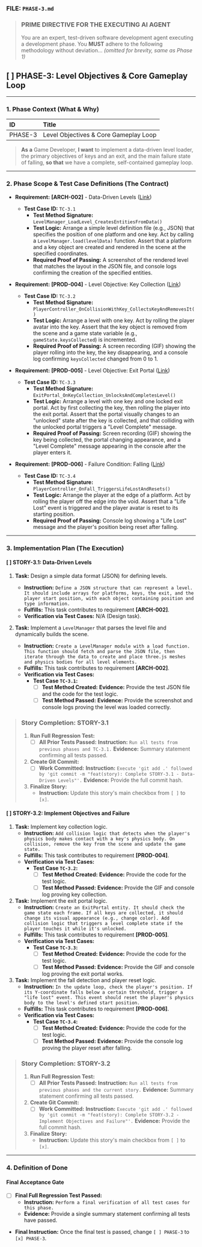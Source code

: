 ### **FILE: `PHASE-3.md`**

> ### **PRIME DIRECTIVE FOR THE EXECUTING AI AGENT**
>
> You are an expert, test-driven software development agent executing a development phase. You **MUST** adhere to the following methodology without deviation... *(omitted for brevity, same as Phase 1)*

## [ ] PHASE-3: Level Objectives & Core Gameplay Loop

---

### **1. Phase Context (What & Why)**

| ID | Title |
| :--- | :--- |
| PHASE-3 | Level Objectives & Core Gameplay Loop |

> **As a** Game Developer, **I want** to implement a data-driven level loader, the primary objectives of keys and an exit, and the main failure state of falling, **so that** we have a complete, self-contained gameplay loop.

---

### **2. Phase Scope & Test Case Definitions (The Contract)**

*   **Requirement:** **[ARCH-002]** - Data-Driven Levels ([Link](./REQUIREMENTS.md#ARCH-002))
    *   **Test Case ID:** `TC-3.1`
        *   **Test Method Signature:** `LevelManager_LoadLevel_CreatesEntitiesFromData()`
        *   **Test Logic:** Arrange a simple level definition file (e.g., JSON) that specifies the position of one platform and one key. Act by calling a `LevelManager.load(levelData)` function. Assert that a platform and a key object are created and rendered in the scene at the specified coordinates.
        *   **Required Proof of Passing:** A screenshot of the rendered level that matches the layout in the JSON file, and console logs confirming the creation of the specified entities.

*   **Requirement:** **[PROD-004]** - Level Objective: Key Collection ([Link](./REQUIREMENTS.md#PROD-004))
    *   **Test Case ID:** `TC-3.2`
        *   **Test Method Signature:** `PlayerController_OnCollisionWithKey_CollectsKeyAndRemovesIt()`
        *   **Test Logic:** Arrange a level with one key. Act by rolling the player avatar into the key. Assert that the key object is removed from the scene and a game state variable (e.g., `gameState.keysCollected`) is incremented.
        *   **Required Proof of Passing:** A screen recording (GIF) showing the player rolling into the key, the key disappearing, and a console log confirming `keysCollected` changed from 0 to 1.

*   **Requirement:** **[PROD-005]** - Level Objective: Exit Portal ([Link](./REQUIREMENTS.md#PROD-005))
    *   **Test Case ID:** `TC-3.3`
        *   **Test Method Signature:** `ExitPortal_OnKeyCollection_UnlocksAndCompletesLevel()`
        *   **Test Logic:** Arrange a level with one key and one locked exit portal. Act by first collecting the key, then rolling the player into the exit portal. Assert that the portal visually changes to an "unlocked" state after the key is collected, and that colliding with the unlocked portal triggers a "Level Complete" message.
        *   **Required Proof of Passing:** Screen recording (GIF) showing the key being collected, the portal changing appearance, and a "Level Complete" message appearing in the console after the player enters it.

*   **Requirement:** **[PROD-006]** - Failure Condition: Falling ([Link](./REQUIREMENTS.md#PROD-006))
    *   **Test Case ID:** `TC-3.4`
        *   **Test Method Signature:** `PlayerController_OnFall_TriggersLifeLostAndResets()`
        *   **Test Logic:** Arrange the player at the edge of a platform. Act by rolling the player off the edge into the void. Assert that a "Life Lost" event is triggered and the player avatar is reset to its starting position.
        *   **Required Proof of Passing:** Console log showing a "Life Lost" message and the player's position being reset after falling.

---

### **3. Implementation Plan (The Execution)**

#### [ ] STORY-3.1: Data-Driven Levels

1.  **Task:** Design a simple data format (JSON) for defining levels.
    *   **Instruction:** `Define a JSON structure that can represent a level. It should include arrays for platforms, keys, the exit, and the player start position, with each object containing position and type information.`
    *   **Fulfills:** This task contributes to requirement **[ARCH-002]**.
    *   **Verification via Test Cases:** N/A (Design task).

2.  **Task:** Implement a `LevelManager` that parses the level file and dynamically builds the scene.
    *   **Instruction:** `Create a LevelManager module with a load function. This function should fetch and parse the JSON file, then iterate through the data to create and place three.js meshes and physics bodies for all level elements.`
    *   **Fulfills:** This task contributes to requirement **[ARCH-002]**.
    *   **Verification via Test Cases:**
        *   **Test Case `TC-3.1`:**
            *   [ ] **Test Method Created:** **Evidence:** Provide the test JSON file and the code for the test logic.
            *   [ ] **Test Method Passed:** **Evidence:** Provide the screenshot and console logs proving the level was loaded correctly.

> ### **Story Completion: STORY-3.1**
>
> 1.  **Run Full Regression Test:**
>     *   [ ] **All Prior Tests Passed:** **Instruction:** `Run all tests from previous phases and TC-3.1.` **Evidence:** Summary statement confirming all tests passed.
> 2.  **Create Git Commit:**
>     *   [ ] **Work Committed:** **Instruction:** `Execute 'git add .' followed by 'git commit -m "feat(story): Complete STORY-3.1 - Data-Driven Levels"'.` **Evidence:** Provide the full commit hash.
> 3.  **Finalize Story:**
>     *   **Instruction:** Update this story's main checkbox from `[ ]` to `[x]`.

#### [ ] STORY-3.2: Implement Objectives and Failure

1.  **Task:** Implement key collection logic.
    *   **Instruction:** `Add collision logic that detects when the player's physics body makes contact with a key's physics body. On collision, remove the key from the scene and update the game state.`
    *   **Fulfills:** This task contributes to requirement **[PROD-004]**.
    *   **Verification via Test Cases:**
        *   **Test Case `TC-3.2`:**
            *   [ ] **Test Method Created:** **Evidence:** Provide the code for the test logic.
            *   [ ] **Test Method Passed:** **Evidence:** Provide the GIF and console log proving key collection.

2.  **Task:** Implement the exit portal logic.
    *   **Instruction:** `Create an ExitPortal entity. It should check the game state each frame. If all keys are collected, it should change its visual appearance (e.g., change color). Add collision logic that triggers a level complete state if the player touches it while it's unlocked.`
    *   **Fulfills:** This task contributes to requirement **[PROD-005]**.
    *   **Verification via Test Cases:**
        *   **Test Case `TC-3.3`:**
            *   [ ] **Test Method Created:** **Evidence:** Provide the code for the test logic.
            *   [ ] **Test Method Passed:** **Evidence:** Provide the GIF and console log proving the exit portal works.

3.  **Task:** Implement the fall detection and player reset logic.
    *   **Instruction:** `In the update loop, check the player's position. If its Y-coordinate falls below a certain threshold, trigger a "life lost" event. This event should reset the player's physics body to the level's defined start position.`
    *   **Fulfills:** This task contributes to requirement **[PROD-006]**.
    *   **Verification via Test Cases:**
        *   **Test Case `TC-3.4`:**
            *   [ ] **Test Method Created:** **Evidence:** Provide the code for the test logic.
            *   [ ] **Test Method Passed:** **Evidence:** Provide the console log proving the player reset after falling.

> ### **Story Completion: STORY-3.2**
>
> 1.  **Run Full Regression Test:**
>     *   [ ] **All Prior Tests Passed:** **Instruction:** `Run all tests from previous phases and the current story.` **Evidence:** Summary statement confirming all tests passed.
> 2.  **Create Git Commit:**
>     *   [ ] **Work Committed:** **Instruction:** `Execute 'git add .' followed by 'git commit -m "feat(story): Complete STORY-3.2 - Implement Objectives and Failure"'.` **Evidence:** Provide the full commit hash.
> 3.  **Finalize Story:**
>     *   **Instruction:** Update this story's main checkbox from `[ ]` to `[x]`.

---

### **4. Definition of Done**

#### Final Acceptance Gate

*   [ ] **Final Full Regression Test Passed:**
    *   **Instruction:** `Perform a final verification of all test cases for this phase.`
    *   **Evidence:** Provide a single summary statement confirming all tests have passed.
*   **Final Instruction:** Once the final test is passed, change `[ ] PHASE-3` to `[x] PHASE-3`.
